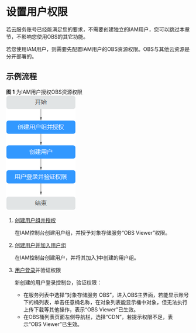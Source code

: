 # 设置用户权限<a name="zh-cn_topic_0045829068"></a>

若云服务账号已经能满足您的要求，不需要创建独立的IAM用户，您可以跳过本章节，不影响您使用OBS的其它功能。

若您使用IAM用户，则需要先配置IAM用户的OBS资源权限。OBS与其他云资源是分开部署的。

## 示例流程<a name="section12521716448"></a>

**图 1**  为IAM用户授权OBS资源权限<a name="obs_03_0122_fig292324264713"></a>  
![](figures/为IAM用户授权OBS资源权限.png "为IAM用户授权OBS资源权限")

1.  <a name="obs_03_0122_li64462106181"></a>[创建用户组并授权](https://support.huaweicloud.com/usermanual-iam/zh-cn_topic_0046611269.html)

    在IAM控制台创建用户组，并授予对象存储服务“OBS Viewer”权限。

2.  [创建用户并加入用户组](https://support.huaweicloud.com/usermanual-iam/zh-cn_topic_0046611303.html)

    在IAM控制台创建用户，并将其加入[1](#obs_03_0122_li64462106181)中创建的用户组。

3.  [用户登录](https://support.huaweicloud.com/usermanual-iam/iam_01_0552.html)并验证权限

    新创建的用户登录控制台，验证权限：

    -   在服务列表中选择“对象存储服务 OBS”，进入OBS主界面，若能显示账号下的桶列表，单击任意桶名称，在对象列表能显示桶中对象，但无法执行上传下载等其他操作，表示“OBS Viewer”已生效。
    -   在OBS桶列表页面左侧导航栏，选择“CDN”，若提示权限不足，表示“OBS Viewer”已生效。


